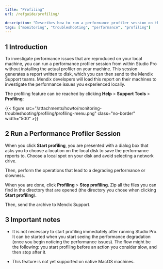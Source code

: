 ```yaml
---
title: "Profiling"
url: /refguide/profiling/

description: "Describes how to run a performance profiler session on the local machine from within Studio-Pro."
tags: ["monitoring", "troubleshooting", "performance", "profiling"]
---
```


## 1 Introduction

To investigate performance issues that are reproduced on your local machine, you can run a performance profiler session from within Studio Pro without installing the actual profiler on your machine. This session generates a report written to disk, which you can then send to the Mendix Support teams. Mendix developers will load this report on their machines to investigate the performance issues you experienced locally. 

The profiling feature can be reached by clicking **Help** > **Support Tools** > **Profiling**:

{{< figure src="/attachments/howto/monitoring-troubleshooting/profiling/profiling-menu.png" class="no-border" width="500" >}}

## 2 Run a Performance Profiler Session

When you click **Start profiling**, you are presented with a dialog box that asks you to choose a location on the local disk to save the performance reports to. Choose a local spot on your disk and avoid selecting a network drive.

Then, perform the operations that lead to a degrading performance or slowness. 

When you are done, click **Profiling** > **Stop profiling**. Zip all the files you can find in the directory that are opened (the directory you chose when clicking **Start profiling**).

Then, send the archive to Mendix Support.

## 3 Important notes

* It is not necessary to start profiling immediately after running Studio Pro. It can be started when you start seeing the performance degradation (once you begin noticing the performance issues). The flow might be the following: you start profiling before an action you consider slow, and then stop after it.

* This feature is not yet supported on native MacOS machines.
